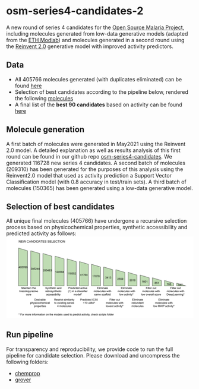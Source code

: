 # osm-series4-candidates-2
A new round of series 4 candidates for the [Open Source Malaria Project](https://github.com/opensourcemalaria), including molecules generated from low-data generative models (adapted from the [ETH Modlab](https://github.com/ETHmodlab/virtual_libraries)) and molecules generated in a second round using the [Reinvent 2.0](https://github.com/MolecularAI/Reinvent) generative model with improved activity predictors.

## Data
- All 405766 molecules generated (with duplicates eliminated) can be found [here](https://github.com/osm-series4-candidates-2/scripts/results/data_0.csv)
- Selection of best candidates according to the pipeline below, rendered the following [molecules](https://github.com/osm-series4-candidates-2/scripts/results/data_13.csv)
- A final list of the **best 90 candidates** based on activity can be found  [here](https://github.com/osm-series4-candidates-2/scripts/results/processed.csv)

## Molecule generation
A first batch of molecules were generated in May2021 using the Reinvent 2.0 model. A detailed explanation as well as results analysis of this first round can be found in our github repo [osm-series4-candidates](https://github.com/ersilia-os/osm-series4-candidates). We generated 116728 new series 4 candidates.
A second batch of molecules (209310) has been generated for the purposes of this analysis using the Reinvent2.0 model that used as activity prediction a Support Vector Classification model (with 0.8 accuracy in test/train sets).
A third batch of molecules (150365) has been generated using a low-data generative model.

## Selection of best candidates
All unique final molecules (405766) have undergone a recursive selection process based on physicochemical properties, synthetic accessibility and predicted activity as follows:
![](images/selection01.png)


## Run pipeline

For transparency and reproducibility, we provide code to run the full pipeline for candidate selection. Please download and uncompress the following folders:

* [chemprop](https://drive.google.com/file/d/1WDN3NRTC4T98f-6St9YT8wDXO8foZOg5/view?usp=sharing)
* [grover](https://drive.google.com/file/d/11_zSh1635KcP6GGgiVTozmE96A1N-z-U/view?usp=sharing)
